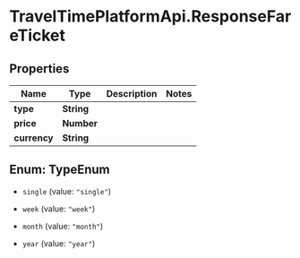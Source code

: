 # TravelTimePlatformApi.ResponseFareTicket

## Properties
Name | Type | Description | Notes
------------ | ------------- | ------------- | -------------
**type** | **String** |  | 
**price** | **Number** |  | 
**currency** | **String** |  | 


<a name="TypeEnum"></a>
## Enum: TypeEnum


* `single` (value: `"single"`)

* `week` (value: `"week"`)

* `month` (value: `"month"`)

* `year` (value: `"year"`)





